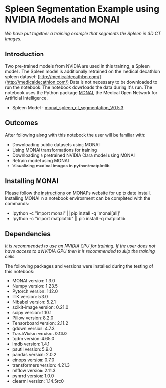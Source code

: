 # Spleen Segmentation Example using NVIDIA Models and MONAI
_We have put together a training example that segments the Spleen in 3D CT Images._

## Introduction
Two pre-trained models from NVIDIA are used in this training, a Spleen model . 
The Spleen model is additionally retrained on the medical decathlon spleen dataset: [http://medicaldecathlon.com/](http://medicaldecathlon.com/)
Data is not necessary to be downloaded to run the notebook. The notebook downloads the data during it's run.
The notebook uses the Python package [MONAI](https://monai.io/), the Medical Open Network for Artificial Intelligence. 

- Spleen Model - [monai_spleen_ct_segmentation_V0.5.3](https://catalog.ngc.nvidia.com/orgs/nvidia/teams/monaitoolkit/models/monai_spleen_ct_segmentation)

## Outcomes
After following along with this notebook the user will be familiar with:
- Downloading public datasets using MONAI
- Using MONAI transformations for training
- Downloading a pretrained NVIDIA Clara model using MONAI
- Retrain model using MONAI
- Visualizing medical images in python/matplotlib

## Installing MONAI
Please follow the [instructions](https://monai.io/started.html#installation) on MONAI's website for up to date install.
Installing MONAI in a notebook environment can be completed with the commands:
- !python -c "import monai" || pip install -q 'monai[all]'
- !python -c "import matplotlib" || pip install -q matplotlib

## Dependencies
_It is recommended to use an NVIDIA GPU for training. If the user does not have access to a NVIDIA GPU then it is recommended to skip the training cells._

The following packages and versions were installed during the testing of this notebook:
- MONAI version: 1.3.0
- Numpy version: 1.23.5
- Pytorch version: 1.12.0
- ITK version: 5.3.0
- Nibabel version: 5.2.1
- scikit-image version: 0.21.0
- scipy version: 1.10.1
- Pillow version: 8.2.0
- Tensorboard version: 2.11.2
- gdown version: 4.7.3
- TorchVision version: 0.13.0
- tqdm version: 4.65.0
- lmdb version: 1.4.1
- psutil version: 5.9.0
- pandas version: 2.0.2
- einops version: 0.7.0
- transformers version: 4.21.3
- mlflow version: 2.11.3
- pynrrd version: 1.0.0
- clearml version: 1.14.5rc0